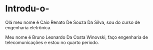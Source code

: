 # Introdu-o-
Olá meu nome é Caio Renato De Souza Da Silva, sou do curso de engenharia eletrônica.

Meu nome é Bruno Leonardo Da Costa Winovski, faço engenharia de telecomunicações e estou no quarto periodo.
